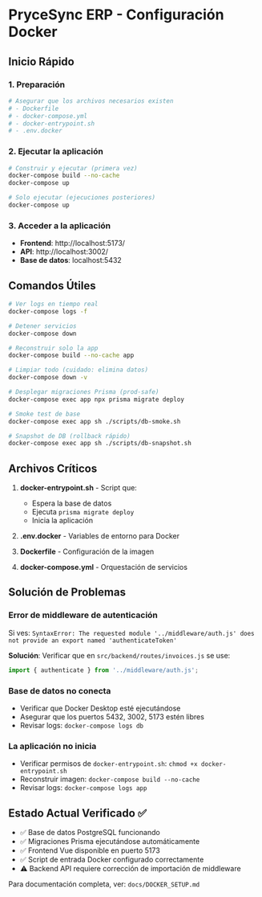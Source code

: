# PryceSync ERP - Configuración Docker

## Inicio Rápido

### 1. Preparación
```bash
# Asegurar que los archivos necesarios existen
# - Dockerfile
# - docker-compose.yml  
# - docker-entrypoint.sh
# - .env.docker
```

### 2. Ejecutar la aplicación
```bash
# Construir y ejecutar (primera vez)
docker-compose build --no-cache
docker-compose up

# Solo ejecutar (ejecuciones posteriores)
docker-compose up
```

### 3. Acceder a la aplicación
- **Frontend**: http://localhost:5173/
- **API**: http://localhost:3002/
- **Base de datos**: localhost:5432

## Comandos Útiles

```bash
# Ver logs en tiempo real
docker-compose logs -f

# Detener servicios
docker-compose down

# Reconstruir solo la app
docker-compose build --no-cache app

# Limpiar todo (cuidado: elimina datos)
docker-compose down -v

# Desplegar migraciones Prisma (prod-safe)
docker-compose exec app npx prisma migrate deploy

# Smoke test de base
docker-compose exec app sh ./scripts/db-smoke.sh

# Snapshot de DB (rollback rápido)
docker-compose exec app sh ./scripts/db-snapshot.sh
```

## Archivos Críticos

1. **docker-entrypoint.sh** - Script que:
   - Espera la base de datos
   - Ejecuta `prisma migrate deploy`
   - Inicia la aplicación

2. **.env.docker** - Variables de entorno para Docker

3. **Dockerfile** - Configuración de la imagen

4. **docker-compose.yml** - Orquestación de servicios

## Solución de Problemas

### Error de middleware de autenticación
Si ves: `SyntaxError: The requested module '../middleware/auth.js' does not provide an export named 'authenticateToken'`

**Solución**: Verificar que en `src/backend/routes/invoices.js` se use:
```javascript
import { authenticate } from '../middleware/auth.js';
```

### Base de datos no conecta
- Verificar que Docker Desktop esté ejecutándose
- Asegurar que los puertos 5432, 3002, 5173 estén libres
- Revisar logs: `docker-compose logs db`

### La aplicación no inicia
- Verificar permisos de `docker-entrypoint.sh`: `chmod +x docker-entrypoint.sh`
- Reconstruir imagen: `docker-compose build --no-cache`
- Revisar logs: `docker-compose logs app`

## Estado Actual Verificado ✅

- ✅ Base de datos PostgreSQL funcionando
- ✅ Migraciones Prisma ejecutándose automáticamente
- ✅ Frontend Vue disponible en puerto 5173
- ✅ Script de entrada Docker configurado correctamente
- ⚠️ Backend API requiere corrección de importación de middleware

Para documentación completa, ver: `docs/DOCKER_SETUP.md`